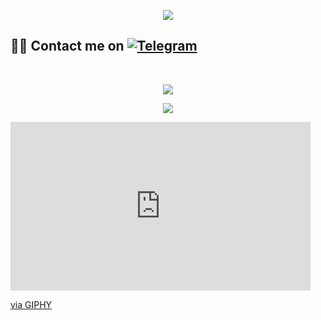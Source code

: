 <p align="center">
  <img src="https://media.giphy.com/media/FqBTvSNjNzeZG/giphy.gif">
</p>


## 🤦‍♂️ Contact me on [![Telegram](https://img.shields.io/badge/telegram-050000.svg?style=for-the-badge&logo=telegram)](https://t.me/Mister_Dark_Prince) 
<br>

<p align="center"><a href="https://github.com/Mister-dark-prince"><img src="https://github-readme-stats.vercel.app/api?username=Mister-Dark-Prince&show_icons=true&theme=radical"></a></p>
<p align="center"><a href="https://github.com/Mister-dark-prince"><img src="https://github-readme-stats.vercel.app/api/top-langs/?username=Mister-Dark-Prince&theme=radical&layout=compact"></a></p> 


<iframe src="https://giphy.com/embed/RbDKaczqWovIugyJmW" width="480" height="270" frameBorder="0" class="giphy-embed" allowFullScreen></iframe><p><a href="https://giphy.com/gifs/looneytunesworldofmayhem-world-of-mayhem-looney-tunes-ltwom-RbDKaczqWovIugyJmW">via GIPHY</a></p>
